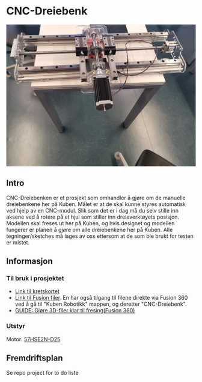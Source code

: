 # CNC-Dreiebenk
![CNC-modul](Images/CNC-dreiebenk.jpg)

## Intro
CNC-Dreiebenken er et prosjekt som omhandler å gjøre om de manuelle dreiebenkene her på Kuben. Målet er at de skal kunne styres automatisk ved hjelp av en CNC-modul. Slik som det er i dag må du selv stille inn aksene ved å rotere på et hjul som stiller inn dreieverktøyets posisjon. Modellen skal freses ut her på Kuben, og hvis designet og modellen fungerer er planen å gjøre om alle dreiebenkene her på Kuben. Alle tegninger/sketches må lages av oss ettersom at de som ble brukt for testen er mistet. 

## Informasjon 

### Til bruk i prosjektet
- [ Link til kretskortet](https://github.com/fellesverkstedet/fabricatable-machines/tree/master/hrbl-shield)
- [Link til Fusion filer](https://myhub.autodesk360.com/ue292b1bc/g/projects/20180331125409826/data/dXJuOmFkc2sud2lwcHJvZDpmcy5mb2xkZXI6Y28uOGo0R1hNYzBSb0sxbUhaX3FKQUFkdw). En har også tilgang til filene direkte via Fusion 360 ved å gå til "Kuben Robotikk" mappen, og deretter "CNC-Dreiebenk".
 - [ GUIDE: Gjøre 3D-filer klar til fresing(Fusion 360)](https://github.com/robotikklinja/cnc-dreiebenk/blob/master/Documents/Guide.md)
 ### Utstyr
 Motor: [57HSE2N-D25](https://www.motioncontrolproducts.co.uk/motionnews/wp-content/uploads/2013/01/ES57-stepper-drive+motor-encoder-d.pdf)
 
 

## Fremdriftsplan

Se repo project for to do liste
